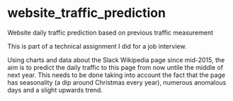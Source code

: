 # website_traffic_prediction
Website daily traffic prediction based on previous traffic measurement


This is part of a technical assignment I did for a job interview.

Using charts and data about the Slack Wikipedia page since mid-2015, the aim is to predict the daily traffic to this page from now untile the middle of next year.
This needs to be done taking into account the fact that the page has seasonality (a dip around Christmas every year), numerous anomalous days and a slight upwards trend.
